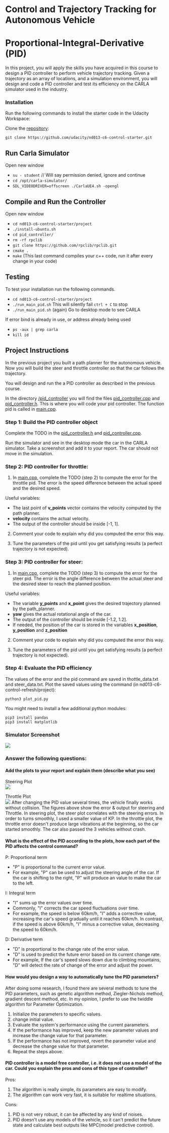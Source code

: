 # Control and Trajectory Tracking for Autonomous Vehicle

# Proportional-Integral-Derivative (PID)

In this project, you will apply the skills you have acquired in this course to design a PID controller to perform vehicle trajectory tracking. Given a trajectory as an array of locations, and a simulation environment, you will design and code a PID controller and test its efficiency on the CARLA simulator used in the industry.

### Installation

Run the following commands to install the starter code in the Udacity Workspace:

Clone the <a href="https://github.com/udacity/nd013-c6-control-starter/tree/master" target="_blank">repository</a>:

`git clone https://github.com/udacity/nd013-c6-control-starter.git`

## Run Carla Simulator

Open new window

* `su - student`
// Will say permission denied, ignore and continue
* `cd /opt/carla-simulator/`
* `SDL_VIDEODRIVER=offscreen ./CarlaUE4.sh -opengl`

## Compile and Run the Controller

Open new window

* `cd nd013-c6-control-starter/project`
* `./install-ubuntu.sh`
* `cd pid_controller/`
* `rm -rf rpclib`
* `git clone https://github.com/rpclib/rpclib.git`
* `cmake .`
* `make` (This last command compiles your c++ code, run it after every change in your code)

## Testing

To test your installation run the following commands.

* `cd nd013-c6-control-starter/project`
* `./run_main_pid.sh`
This will silently fail `ctrl + C` to stop
* `./run_main_pid.sh` (again)
Go to desktop mode to see CARLA

If error bind is already in use, or address already being used

* `ps -aux | grep carla`
* `kill id`


## Project Instructions

In the previous project you built a path planner for the autonomous vehicle. Now you will build the steer and throttle controller so that the car follows the trajectory.

You will design and run the a PID controller as described in the previous course.

In the directory [/pid_controller](https://github.com/udacity/nd013-c6-control-starter/tree/master/project/pid_controller)  you will find the files [pid_controller.cpp](https://github.com/udacity/nd013-c6-control-starter/blob/master/project/pid_controller/pid_controller.cpp)  and [pid_controller.h](https://github.com/udacity/nd013-c6-control-starter/blob/master/project/pid_controller/pid_controller.h). This is where you will code your pid controller.
The function pid is called in [main.cpp](https://github.com/udacity/nd013-c6-control-starter/blob/master/project/pid_controller/main.cpp).

### Step 1: Build the PID controller object
Complete the TODO in the [pid_controller.h](https://github.com/udacity/nd013-c6-control-starter/blob/master/project/pid_controller/pid_controller.h) and [pid_controller.cpp](https://github.com/udacity/nd013-c6-control-starter/blob/master/project/pid_controller/pid_controller.cpp).

Run the simulator and see in the desktop mode the car in the CARLA simulator. Take a screenshot and add it to your report. The car should not move in the simulation.
### Step 2: PID controller for throttle:
1) In [main.cpp](https://github.com/udacity/nd013-c6-control-starter/blob/master/project/pid_controller/main.cpp), complete the TODO (step 2) to compute the error for the throttle pid. The error is the speed difference between the actual speed and the desired speed.

Useful variables:
- The last point of **v_points** vector contains the velocity computed by the path planner.
- **velocity** contains the actual velocity.
- The output of the controller should be inside [-1, 1].

2) Comment your code to explain why did you computed the error this way.

3) Tune the parameters of the pid until you get satisfying results (a perfect trajectory is not expected).

### Step 3: PID controller for steer:
1) In [main.cpp](https://github.com/udacity/nd013-c6-control-starter/blob/master/project/pid_controller/main.cpp), complete the TODO (step 3) to compute the error for the steer pid. The error is the angle difference between the actual steer and the desired steer to reach the planned position.

Useful variables:
- The variable **y_points** and **x_point** gives the desired trajectory planned by the path_planner.
- **yaw** gives the actual rotational angle of the car.
- The output of the controller should be inside [-1.2, 1.2].
- If needed, the position of the car is stored in the variables **x_position**, **y_position** and **z_position**

2) Comment your code to explain why did you computed the error this way.

3) Tune the parameters of the pid until you get satisfying results (a perfect trajectory is not expected).

### Step 4: Evaluate the PID efficiency
The values of the error and the pid command are saved in thottle_data.txt and steer_data.txt.
Plot the saved values using the command (in nd013-c6-control-refresh/project):

```
python3 plot_pid.py
```

You might need to install a few additional python modules: 

```
pip3 install pandas
pip3 install matplotlib
```
### Simulator Screenshot
<img src="img/simulator.jpg"/>

### Answer the following questions:
#### Add the plots to your report and explain them (describe what you see)
Steering Plot<br>
<img src="img/steer.png"/>

Throttle Plot<br>
<img src="img/throttle.png"/>
After changing the PID value several times, the vehicle finally works without collision.
The figures above show the error & output for steering and Throttle. 
In steering plot, the steer plot correlates with the steering errors. In order to turns smoothly, I used a smaller value of KP. 
In the throttle plot, the throttle error doesn't produce large vibrations at the beginning, so the car started smoothly. The car also passed the 3 vehicles without crash.

#### What is the effect of the PID according to the plots, how each part of the PID affects the control command?
 
P: Proportional term
- "P" is proportional to the current error value. 
- For example, "P" can be used to adjust the steering angle of the car. If the car is shifting to the right, "P" will produce an value to make the car to the left.

I: Integral term
- "I" sums up the error values over time.
- Commonly, "I" corrects the car speed fluctuations over time. 
- For example, the speed is below 60km/h, "I" adds a corrective value, increasing the car's speed gradually until it reaches 60km/h. In contrast, if the speed is above 60km/h, "I" minus a corrective value, decreasing the speed to 60km/h.

D: Derivative term
- "D" is proportional to the change rate of the error value.
- "D" is used to predict the future error based on its current change rate. 
- For example, If the car's speed slows down due to climbing mountains, "D" will detect the rate of change of the error and adjust the power.

####  How would you design a way to automatically tune the PID parameters?

After doing some research, I found there are several methods to tune the PID parameters, such as genetic algorithm method, Ziegler-Nichols method, gradient descent method, etc.
In my opinion, I prefer to use the twiddle algorithm for Parameter Optimization.
1. Initialize the parameters to specific values.
2. change initial value.
3. Evaluate the system's performance using the current parameters.
4. If the performance has improved, keep the new parameter values and increase the change value for that parameter.
5. If the performance has not improved, revert the parameter value and decrease the change value for that parameter.
6. Repeat the steps above.

#### PID controller is a model free controller, i.e. it does not use a model of the car. Could you explain the pros and cons of this type of controller?
Pros:<br>
1. The algorithm is really simple, its parameters are easy to modify.
2. The algorithm can work very fast, it is suitable for realtime situations.

Cons:<br>
1. PID is not very robust, it can be affected by any kind of noises.
2. PID doesn't use any models of the vehicle, so it can't predict the future state and calculate best outputs like MPC(model predictive control). 